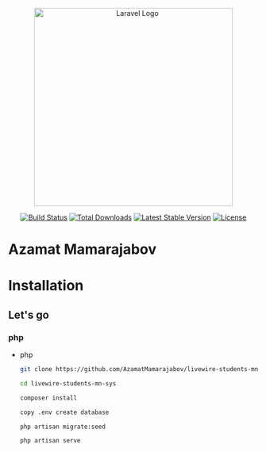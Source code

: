 <p align="center"><a href="https://laravel.com" target="_blank"><img src="https://raw.githubusercontent.com/laravel/art/master/logo-lockup/5%20SVG/2%20CMYK/1%20Full%20Color/laravel-logolockup-cmyk-red.svg" width="400" alt="Laravel Logo"></a></p>

<p align="center">
<a href="https://github.com/laravel/framework/actions"><img src="https://github.com/laravel/framework/workflows/tests/badge.svg" alt="Build Status"></a>
<a href="https://packagist.org/packages/laravel/framework"><img src="https://img.shields.io/packagist/dt/laravel/framework" alt="Total Downloads"></a>
<a href="https://packagist.org/packages/laravel/framework"><img src="https://img.shields.io/packagist/v/laravel/framework" alt="Latest Stable Version"></a>
<a href="https://packagist.org/packages/laravel/framework"><img src="https://img.shields.io/packagist/l/laravel/framework" alt="License"></a>
</p>

# Azamat Mamarajabov 

# Installation

## Let's go

### php

* php
  ```sh
  git clone https://github.com/AzamatMamarajabov/livewire-students-mn-sys.git
  ```
  ```sh
  cd livewire-students-mn-sys
  ```
  ```sh
  composer install
  ```
  ```sh
  copy .env create database 
  ```
  ```sh
  php artisan migrate:seed 
  ```
  ```sh
  php artisan serve 
  ```
    
